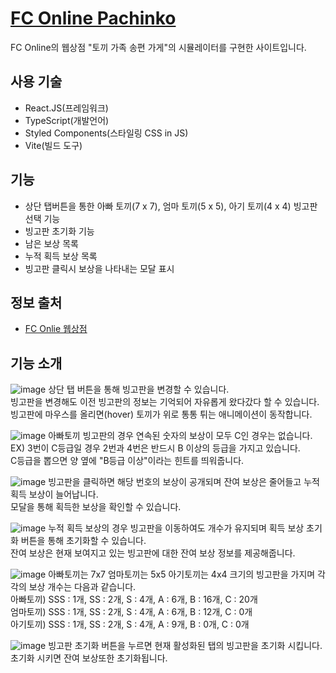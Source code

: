 # [FC Online Pachinko](https://fc-online-pachinko.vercel.app)
FC Online의 웹상점 "토끼 가족 송편 가게"의 시뮬레이터를 구현한 사이트입니다.
## 사용 기술
- React.JS(프레임워크)
- TypeScript(개발언어)
- Styled Components(스타일링 CSS in JS)
- Vite(빌드 도구)

## 기능

- 상단 탭버튼을 통한 아빠 토끼(7 x 7), 엄마 토끼(5 x 5), 아기 토끼(4 x 4) 빙고판 선택 기능
- 빙고판 초기화 기능
- 남은 보상 목록
- 누적 획득 보상 목록
- 빙고판 클릭시 보상을 나타내는 모달 표시

## 정보 출처
- [FC Onlie 웹상점](https://shop.fconline.nexon.com/Events/240829/TheThreeRabbit)

## 기능 소개
![image](https://github.com/user-attachments/assets/e8ca76ff-0797-409e-b4e4-d6af0e2f90a5)
상단 탭 버튼을 통해 빙고판을 변경할 수 있습니다. <br/> 
빙고판을 변경해도 이전 빙고판의 정보는 기억되어 자유롭게 왔다갔다 할 수 있습니다.<br/>
빙고판에 마우스를 올리면(hover) 토끼가 위로 통통 튀는 애니메이션이 동작합니다.

![image](https://github.com/user-attachments/assets/342324ce-ddfd-48b3-a5af-cf252fad9817)
아빠토끼 빙고판의 경우 연속된 숫자의 보상이 모두 C인 경우는 없습니다. <br/>
EX) 3번이 C등급일 경우 2번과 4번은 반드시 B 이상의 등급을 가지고 있습니다. <br/>
C등급을 뽑으면 양 옆에 "B등급 이상"이라는 힌트를 띄워줍니다.

![image](https://github.com/user-attachments/assets/8dc17fc7-3ac7-4bda-b5aa-ae2daccfff05)
빙고판을 클릭하면 해당 번호의 보상이 공개되며 잔여 보상은 줄어들고 누적 획득 보상이 늘어납니다. <br/>
모달을 통해 획득한 보상을 확인할 수 있습니다.

![image](https://github.com/user-attachments/assets/72ae7b1d-725a-474b-8a1e-22be0d39a08b)
누적 획득 보상의 경우 빙고판을 이동하여도 개수가 유지되며 획득 보상 초기화 버튼을 통해 초기화할 수 있습니다.<br/>
잔여 보상은 현재 보여지고 있는 빙고판에 대한 잔여 보상 정보를 제공해줍니다.

![image](https://github.com/user-attachments/assets/33034e29-6e07-41df-a632-f4f169fabdf2)
아빠토끼는 7x7 엄마토끼는 5x5 아기토끼는 4x4 크기의 빙고판을 가지며 각각의 보상 개수는 다음과 같습니다. <br/>
아빠토끼) SSS : 1개, SS : 2개, S : 4개, A : 6개, B : 16개, C : 20개<br/>
엄마토끼) SSS : 1개, SS : 2개, S : 4개, A : 6개, B : 12개, C : 0개<br/>
아기토끼) SSS : 1개, SS : 2개, S : 4개, A : 9개, B : 0개, C : 0개

![image](https://github.com/user-attachments/assets/ea4d8048-1891-46c7-b54a-d593c0e61183)
빙고판 초기화 버튼을 누르면 현재 활성화된 탭의 빙고판을 초기화 시킵니다.
<br/> 초기화 시키면 잔여 보상또한 초기화됩니다.




